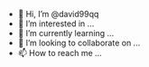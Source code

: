 - 👋 Hi, I’m @david99qq
- 👀 I’m interested in ...
- 🌱 I’m currently learning ...
- 💞️ I’m looking to collaborate on ...
- 📫 How to reach me ...

<!---
david99qq/david99qq is a ✨ special ✨ repository because its `README.md` (this file) appears on your GitHub profile.
You can click the Preview link to take a look at your changes.
--->
